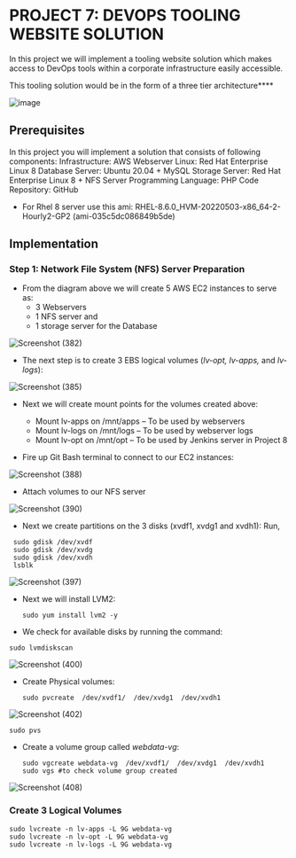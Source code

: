 # PROJECT 7: DEVOPS TOOLING WEBSITE SOLUTION
In this project we will implement a tooling website solution which makes access to DevOps tools within a corporate infrastructure easily accessible.

This tooling solution would be in the form of a three tier architecture****


![image](https://github.com/ettebaDwop/dareyProject7/assets/7973831/78231a41-8542-45b1-87c2-deb64c2db73c)

## Prerequisites
In this project you will implement a solution that consists of following components:
Infrastructure: AWS
Webserver Linux: Red Hat Enterprise Linux 8
Database Server: Ubuntu 20.04 + MySQL
Storage Server: Red Hat Enterprise Linux 8 + NFS Server
Programming Language: PHP
Code Repository: GitHub 

* For Rhel 8 server use this ami: 
  RHEL-8.6.0_HVM-20220503-x86_64-2-Hourly2-GP2 (ami-035c5dc086849b5de)
  
## Implementation

### Step 1: Network File System (NFS) Server Preparation
- From the diagram above we will create 5 AWS EC2 instances to serve as:
   * 3 Webservers
   * 1 NFS server and
   * 1 storage server for the Database

![Screenshot (382)](https://github.com/ettebaDwop/dareyProject7/assets/7973831/88cd2309-2ad1-4434-ab22-7bf79dd31903)

- The next step is to create 3 EBS logical volumes (*lv-opt, lv-apps,* and *lv-logs*):

![Screenshot (385)](https://github.com/ettebaDwop/dareyProject7/assets/7973831/c26994db-0831-4b04-a343-e5257c08d733)
  
- Next we will create mount points for the volumes created above:
  
    * Mount lv-apps on /mnt/apps – To be used by webservers
    * Mount lv-logs on /mnt/logs – To be used by webserver logs
    * Mount lv-opt on /mnt/opt – To be used by Jenkins server in Project 8

- Fire up Git Bash terminal to connect to our EC2 instances:
  
![Screenshot (388)](https://github.com/ettebaDwop/dareyProject7/assets/7973831/f6c2dfed-35ee-455d-8631-5c7c5c548347)

- Attach volumes to our NFS server
  
 ![Screenshot (390)](https://github.com/ettebaDwop/dareyProject7/assets/7973831/afb44c21-1414-4a76-b93f-3ca432889614) 

 - Next we create partitions on the 3 disks (xvdf1, xvdg1 and xvdh1): Run,
   
  ``` 
   sudo gdisk /dev/xvdf
   sudo gdisk /dev/xvdg
   sudo gdisk /dev/xvdh
   lsblk
```

![Screenshot (397)](https://github.com/ettebaDwop/dareyProject7/assets/7973831/d8b76a56-b5bd-4a6a-8995-51fc27e7fa19)

- Next we will install LVM2:
  
  `sudo yum install lvm2 -y`
  
- We check for available disks by running the command:

`sudo lvmdiskscan`

![Screenshot (400)](https://github.com/ettebaDwop/dareyProject7/assets/7973831/f3123064-b4ba-4173-9fa1-49146a8f36c8)

- Create Physical volumes:
  
  `sudo pvcreate  /dev/xvdf1/  /dev/xvdg1  /dev/xvdh1`
  
![Screenshot (402)](https://github.com/ettebaDwop/dareyProject7/assets/7973831/69b5792f-8744-4b47-8d25-205e8ec388f0)

`sudo pvs`



- Create a volume group called *webdata-vg*:
  ```
  sudo vgcreate webdata-vg  /dev/xvdf1/  /dev/xvdg1  /dev/xvdh1
  sudo vgs #to check volume group created
  ```

![Screenshot (408)](https://github.com/ettebaDwop/dareyProject7/assets/7973831/80f26b0c-b493-4966-82db-089f9ed7dffd)

### Create 3 Logical Volumes
```
sudo lvcreate -n lv-apps -L 9G webdata-vg
sudo lvcreate -n lv-opt -L 9G webdata-vg
sudo lvcreate -n lv-logs -L 9G webdata-vg
```

